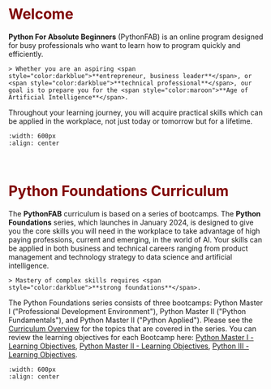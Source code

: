 # <font color ="maroon"> Welcome</font>

**Python For Absolute Beginners** (PythonFAB) is an online program designed for busy professionals who want to learn how to program quickly and efficiently. 

```{div} styled-quote
> Whether you are an aspiring <span style="color:darkblue">**entrepreneur, business leader**</span>, or <span style="color:darkblue">**technical professional**</span>, our goal is to prepare you for the <span style="color:maroon">**Age of Artificial Intelligence**</span>. 
```

Throughout your learning journey, you will acquire practical skills which can be applied in the workplace, not just today or tomorrow but for a lifetime.

```{image} /images/dawnofai.png
:width: 600px
:align: center
```
&nbsp;
&nbsp;
&nbsp;
# <font color ="maroon"> Python Foundations Curriculum</font>

The **PythonFAB** curriculum is based on a series of bootcamps. The **Python Foundations** series, which launches in January 2024, is designed to give you the core skills you will need in the workplace to take advantage of high paying professions, current and emerging, in the world of AI. Your skills can be applied in both business and technical careers ranging from product management and technology strategy to data science and artificial intelligence. 

```{div} styled-quote
> Mastery of complex skills requires <span style="color:darkblue">**strong foundations**</span>. 
```

The Python Foundations series consists of three bootcamps: Python Master I ("Professional Development Environment"), Python Master II ("Python Fundamentals"), and Python Master II ("Python Applied"). Please see the [Curriculum Overview](curric_overview) for the topics that are covered in the series. You can review the learning objectives for each Bootcamp here: [Python Master I - Learning Objectives](pylevelone.md), [Python Master II - Learning Objectives](pyleveltwo.md), [Python III - Learning Objectives](pylevelthree.md).


```{image} /images/pyfoundations.png
:width: 600px
:align: center
```
